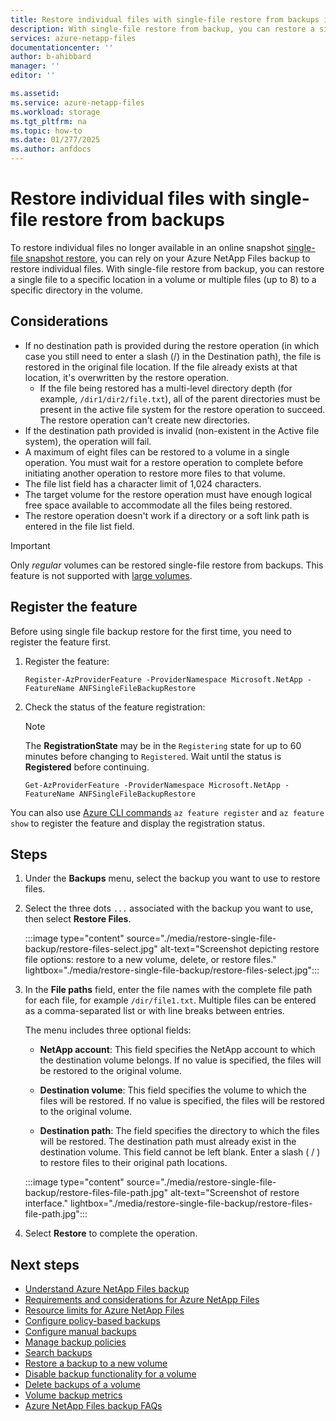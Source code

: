 ```yaml
---
title: Restore individual files with single-file restore from backups in Azure NetApp Files
description: With single-file restore from backup, you can restore a single file to a specific location in a volume or multiple files (up to 8) to a specific directory.
services: azure-netapp-files
documentationcenter: ''
author: b-ahibbard
manager: ''
editor: ''

ms.assetid:
ms.service: azure-netapp-files
ms.workload: storage
ms.tgt_pltfrm: na
ms.topic: how-to
ms.date: 01/277/2025
ms.author: anfdocs
---
```

# Restore individual files with single-file restore from backups

To restore individual files no longer available in an online snapshot [single-file snapshot restore](snapshots-restore-file-single.md), you can rely on your Azure NetApp Files backup to restore individual files. With single-file restore from backup, you can restore a single file to a specific location in a volume or multiple files (up to 8) to a specific directory in the volume.

## Considerations

* If no destination path is provided during the restore operation (in which case you still need to enter a slash (/) in the Destination path), the file is restored in the original file location. If the file already exists at that location, it's overwritten by the restore operation. 
    * If the file being restored has a multi-level directory depth (for example, `/dir1/dir2/file.txt`), all of the parent directories must be present in the active file system for the restore operation to succeed. The restore operation can't create new directories. 
* If the destination path provided is invalid (non-existent in the Active file system), the operation will fail.
* A maximum of eight files can be restored to a volume in a single operation. You must wait for a restore operation to complete before initiating another operation to restore more files to that volume.
* The file list field has a character limit of 1,024 characters. 
* The target volume for the restore operation must have enough logical free space available to accommodate all the files being restored.
* The restore operation doesn't work if a directory or a soft link path is entered in the file list field.

>[!IMPORTANT]
>Only _regular_ volumes can be restored single-file restore from backups. This feature is not supported with [large volumes](large-volumes-requirements-considerations.md). 

## Register the feature

Before using single file backup restore for the first time, you need to register the feature first.

1. Register the feature: 

    ```azurepowershell-interactive
    Register-AzProviderFeature -ProviderNamespace Microsoft.NetApp -FeatureName ANFSingleFileBackupRestore
    ```

2. Check the status of the feature registration: 

    > [!NOTE]
    > The **RegistrationState** may be in the `Registering` state for up to 60 minutes before changing to `Registered`. Wait until the status is **Registered** before continuing.

    ```azurepowershell-interactive
    Get-AzProviderFeature -ProviderNamespace Microsoft.NetApp -FeatureName ANFSingleFileBackupRestore
    ```

You can also use [Azure CLI commands](/cli/azure/feature) `az feature register` and `az feature show` to register the feature and display the registration status. 

## Steps

1. Under the **Backups** menu, select the backup you want to use to restore files.
1. Select the three dots `...` associated with the backup you want to use, then select **Restore Files**.

    :::image type="content" source="./media/restore-single-file-backup/restore-files-select.jpg" alt-text="Screenshot depicting restore file options: restore to a new volume, delete, or restore files." lightbox="./media/restore-single-file-backup/restore-files-select.jpg":::

1. In the **File paths** field, enter the file names with the complete file path for each file, for example `/dir/file1.txt`. Multiple files can be entered as a comma-separated list or with line breaks between entries.

    The menu includes three optional fields:
    * **NetApp account**: This field specifies the NetApp account to which the destination volume belongs. If no value is specified, the files will be restored to the original volume.

    * **Destination volume**: This field specifies the volume to which the files will be restored. If no value is specified, the files will be restored to the original volume.

    * **Destination path**: The field specifies the directory to which the files will be restored. The destination path must already exist in the destination volume.  This field cannot be left blank. Enter a slash ( / ) to restore files to their original path locations.

    :::image type="content" source="./media/restore-single-file-backup/restore-files-file-path.jpg" alt-text="Screenshot of restore interface." lightbox="./media/restore-single-file-backup/restore-files-file-path.jpg":::

1. Select **Restore** to complete the operation. 


## Next steps

* [Understand Azure NetApp Files backup](backup-introduction.md)
* [Requirements and considerations for Azure NetApp Files](backup-requirements-considerations.md)
* [Resource limits for Azure NetApp Files](azure-netapp-files-resource-limits.md)
* [Configure policy-based backups](backup-configure-policy-based.md)
* [Configure manual backups](backup-configure-manual.md)
* [Manage backup policies](backup-manage-policies.md)
* [Search backups](backup-search.md)
* [Restore a backup to a new volume](backup-restore-new-volume.md)
* [Disable backup functionality for a volume](backup-disable.md)
* [Delete backups of a volume](backup-delete.md)
* [Volume backup metrics](azure-netapp-files-metrics.md#volume-backup-metrics)
* [Azure NetApp Files backup FAQs](faq-backup.md)

